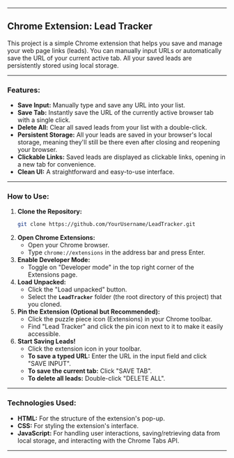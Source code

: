 -----

## Chrome Extension: Lead Tracker

This project is a simple Chrome extension that helps you save and manage your web page links (leads). You can manually input URLs or automatically save the URL of your current active tab. All your saved leads are persistently stored using local storage.

-----

### Features:

  * **Save Input:** Manually type and save any URL into your list.
  * **Save Tab:** Instantly save the URL of the currently active browser tab with a single click.
  * **Delete All:** Clear all saved leads from your list with a double-click.
  * **Persistent Storage:** All your leads are saved in your browser's local storage, meaning they'll still be there even after closing and reopening your browser.
  * **Clickable Links:** Saved leads are displayed as clickable links, opening in a new tab for convenience.
  * **Clean UI:** A straightforward and easy-to-use interface.

-----

### How to Use:

1.  **Clone the Repository:**
    ```bash
    git clone https://github.com/YourUsername/LeadTracker.git
    ```
2.  **Open Chrome Extensions:**
      * Open your Chrome browser.
      * Type `chrome://extensions` in the address bar and press Enter.
3.  **Enable Developer Mode:**
      * Toggle on "Developer mode" in the top right corner of the Extensions page.
4.  **Load Unpacked:**
      * Click the "Load unpacked" button.
      * Select the **`LeadTracker`** folder (the root directory of this project) that you cloned.
5.  **Pin the Extension (Optional but Recommended):**
      * Click the puzzle piece icon (Extensions) in your Chrome toolbar.
      * Find "Lead Tracker" and click the pin icon next to it to make it easily accessible.
6.  **Start Saving Leads\!**
      * Click the extension icon in your toolbar.
      * **To save a typed URL:** Enter the URL in the input field and click "SAVE INPUT".
      * **To save the current tab:** Click "SAVE TAB".
      * **To delete all leads:** Double-click "DELETE ALL".

-----

### Technologies Used:

  * **HTML:** For the structure of the extension's pop-up.
  * **CSS:** For styling the extension's interface.
  * **JavaScript:** For handling user interactions, saving/retrieving data from local storage, and interacting with the Chrome Tabs API.

-----
